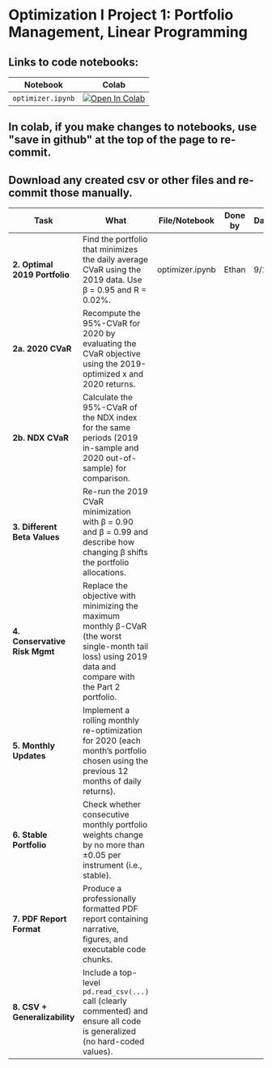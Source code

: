 # Optimization I Project 1: Portfolio Management, Linear Programming

## Links to code notebooks:

| Notebook        | Colab |
|-----------------|-------|
| `optimizer.ipynb` | [![Open In Colab](https://colab.research.google.com/assets/colab-badge.svg)](https://colab.research.google.com/github/ethandavenport/Optimization-I-Proj1/blob/main/optimizer.ipynb) |


## In colab, if you make changes to notebooks, use "save in github" at the top of the page to re-commit.
## Download any created csv or other files and re-commit those manually.


| Task                               | What                                                                                                                                                     | File/Notebook   | Done by | Date  | Notes / PR |
|------------------------------------|----------------------------------------------------------------------------------------------------------------------------------------------------------|-----------------|---------|-------|------------|
| **2. Optimal 2019 Portfolio**      | Find the portfolio that minimizes the daily average CVaR using the 2019 data. Use β = 0.95 and R = 0.02%.                                                | optimizer.ipynb | Ethan   | 9/19  |            |
| **2a. 2020 CVaR**                  | Recompute the 95%-CVaR for 2020 by evaluating the CVaR objective using the 2019-optimized x and 2020 returns.                                            |                 |         |       |            |
| **2b. NDX CVaR**                   | Calculate the 95%-CVaR of the NDX index for the same periods (2019 in-sample and 2020 out-of-sample) for comparison.                                     |                 |         |       |            |
| **3. Different Beta Values**       | Re-run the 2019 CVaR minimization with β = 0.90 and β = 0.99 and describe how changing β shifts the portfolio allocations.                               |                 |         |       |            |
| **4. Conservative Risk Mgmt**      | Replace the objective with minimizing the maximum monthly β-CVaR (the worst single-month tail loss) using 2019 data and compare with the Part 2 portfolio. |                 |         |       |            |
| **5. Monthly Updates**             | Implement a rolling monthly re-optimization for 2020 (each month’s portfolio chosen using the previous 12 months of daily returns).                      |                 |         |       |            |
| **6. Stable Portfolio**            | Check whether consecutive monthly portfolio weights change by no more than ±0.05 per instrument (i.e., stable).                                          |                 |         |       |            |
| **7. PDF Report Format**           | Produce a professionally formatted PDF report containing narrative, figures, and executable code chunks.                                                 |                 |         |       |            |
| **8. CSV + Generalizability**      | Include a top-level `pd.read_csv(...)` call (clearly commented) and ensure all code is generalized (no hard-coded values).                                |                 |         |       |            |
